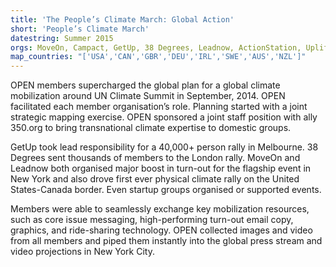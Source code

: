```yaml
---
title: 'The People’s Climate March: Global Action'
short: 'People’s Climate March'
datestring: Summer 2015
orgs: MoveOn, Campact, GetUp, 38 Degrees, Leadnow, ActionStation, Uplift, Skiftet
map_countries: "['USA','CAN','GBR','DEU','IRL','SWE','AUS','NZL']"
---
```


OPEN members supercharged the global plan for a global climate mobilization around UN Climate Summit in September, 2014. OPEN facilitated each member organisation’s role. Planning started with a joint strategic mapping exercise. OPEN sponsored a joint staff position with ally 350.org to bring transnational climate expertise to domestic groups.

GetUp took lead responsibility for a 40,000+ person rally in Melbourne. 38 Degrees sent thousands of members to the London rally. MoveOn and Leadnow both organised major boost in turn-out for the flagship event in New York and also drove first ever physical climate rally on the United States-Canada border. Even startup groups organised or supported events.

Members were able to seamlessly exchange key mobilization resources, such as core issue messaging, high-performing turn-out email copy, graphics, and ride-sharing technology. OPEN collected images and video from all members and piped them instantly into the global press stream and video projections in New York City.
